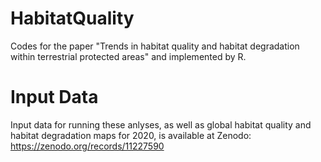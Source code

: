 # HabitatQuality
Codes for the paper "Trends in habitat quality and habitat degradation within terrestrial protected areas" and implemented by R.

# Input Data
Input data for running these anlyses, as well as global habitat quality and habitat degradation maps for 2020, is available at Zenodo:
https://zenodo.org/records/11227590
